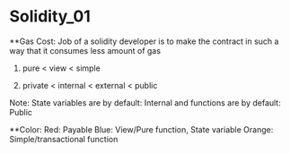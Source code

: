 # Solidity_01

**Gas Cost: 
Job of a solidity developer is to make the contract in such a way that it consumes less amount of gas
1. pure < view < simple

2. private < internal < external < public

Note: State variables are by default: Internal
and functions are by default: Public


**Color:
Red: Payable
Blue: View/Pure function, State variable
Orange: Simple/transactional function
